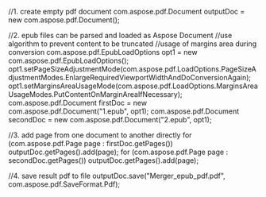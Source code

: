 
//1. create empty pdf document
com.aspose.pdf.Document outputDoc = new com.aspose.pdf.Document();

//2. epub files can be parsed and loaded as Aspose Document
//use algorithm to prevent content to be truncated
//usage of margins area during conversion
com.aspose.pdf.EpubLoadOptions opt1 = new com.aspose.pdf.EpubLoadOptions();
opt1.setPageSizeAdjustmentMode(com.aspose.pdf.LoadOptions.PageSizeAdjustmentModes.EnlargeRequiredViewportWidthAndDoConversionAgain);
opt1.setMarginsAreaUsageMode(com.aspose.pdf.LoadOptions.MarginsAreaUsageModes.PutContentOnMarginAreaIfNecessary);
com.aspose.pdf.Document firstDoc = new com.aspose.pdf.Document("1.epub", opt1);
com.aspose.pdf.Document secondDoc = new com.aspose.pdf.Document("2.epub", opt1);

//3. add page from one document to another directly
for (com.aspose.pdf.Page page : firstDoc.getPages())
    outputDoc.getPages().add(page);
for (com.aspose.pdf.Page page : secondDoc.getPages())
    outputDoc.getPages().add(page);

//4. save result pdf to file
outputDoc.save("Merger_epub_pdf.pdf", com.aspose.pdf.SaveFormat.Pdf);
